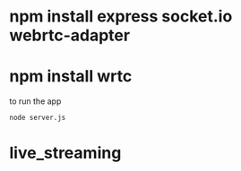  # npm install express socket.io webrtc-adapter

 # npm install wrtc

 to run the app

`node server.js`




# live_streaming
